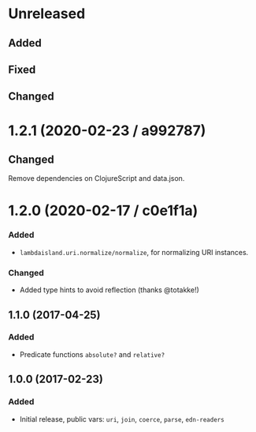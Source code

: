 # Unreleased

## Added

## Fixed

## Changed

# 1.2.1 (2020-02-23 / a992787)

## Changed

Remove dependencies on ClojureScript and data.json.

# 1.2.0 (2020-02-17 / c0e1f1a)

### Added

- `lambdaisland.uri.normalize/normalize`, for normalizing URI instances.

### Changed

- Added type hints to avoid reflection (thanks @totakke!)

## 1.1.0 (2017-04-25)

### Added

- Predicate functions `absolute?` and `relative?`

## 1.0.0 (2017-02-23)

### Added

- Initial release, public vars: `uri`, `join`, `coerce`, `parse`, `edn-readers`
